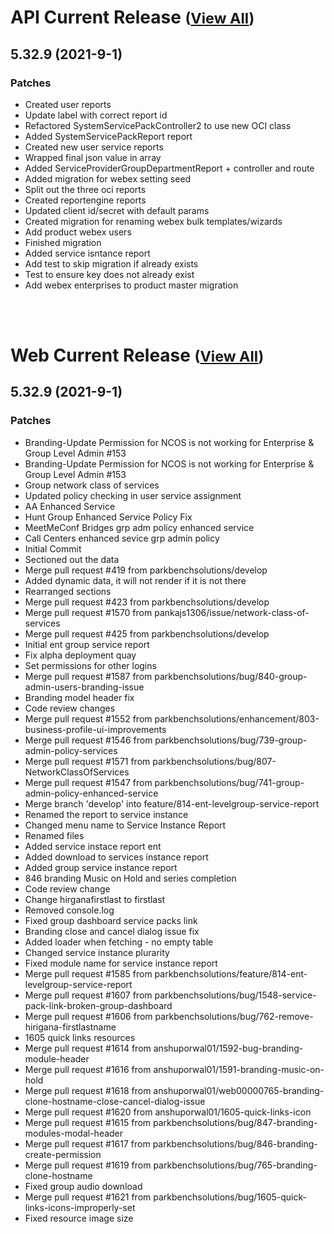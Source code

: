 
# API Current Release <small>([View All](/API.md))</small>
## 5.32.9 (2021-9-1)
### Patches 

- Created user reports
- Update label with correct report id
- Refactored SystemServicePackController2 to use new OCI class
- Added SystemServicePackReport report
- Created new user service reports
- Wrapped final json value in array
- Added ServiceProviderGroupDepartmentReport + controller and route
- Added migration for webex setting seed
- Split out the three oci reports
- Created reportengine reports
- Updated client id/secret with default params
- Created migration for renaming webex bulk templates/wizards
- Add product webex users
- Finished migration
- Added service isntance report
- Add test to skip migration if already exists
- Test to ensure key does not already exist
- Add webex enterprises to product master migration


<br><br>
# Web Current Release <small>([View All](/Web.md))</small>
## 5.32.9 (2021-9-1)
### Patches 

- Branding-Update Permission for NCOS is not working for Enterprise &amp; Group Level Admin #153
- Branding-Update Permission for NCOS is not working for Enterprise &amp; Group Level Admin #153
- Group network class of services
- Updated policy checking in user service assignment
- AA Enhanced Service
- Hunt Group Enhanced Service Policy Fix
- MeetMeConf Bridges grp adm policy enhanced service
- Call Centers enhanced sevice grp admin policy
- Initial Commit
- Sectioned out the data
- Merge pull request #419 from parkbenchsolutions/develop
- Added dynamic data, it will not render if it is not there
- Rearranged sections
- Merge pull request #423 from parkbenchsolutions/develop
- Merge pull request #1570 from pankajs1306/issue/network-class-of-services
- Merge pull request #425 from parkbenchsolutions/develop
- Initial ent group service report
- Fix alpha deployment quay
- Set permissions for other logins
- Merge pull request #1587 from parkbenchsolutions/bug/840-group-admin-users-branding-issue
- Branding model header fix
- Code review changes
- Merge pull request #1552 from parkbenchsolutions/enhancement/803-business-profile-ui-improvements
- Merge pull request #1546 from parkbenchsolutions/bug/739-group-admin-policy-services
- Merge pull request #1571 from parkbenchsolutions/bug/807-NetworkClassOfServices
- Merge pull request #1547 from parkbenchsolutions/bug/741-group-admin-policy-enhanced-service
- Merge branch &#39;develop&#39; into feature/814-ent-levelgroup-service-report
- Renamed the report to service instance
- Changed menu name to Service Instance Report
- Renamed files
- Added service instace report ent
- Added download to services instance report
- Added group service instance report
- 846 branding Music on Hold and series completion
- Code review change
- Change hirganafirstlast to firstlast
- Removed console.log
- Fixed group dashboard service packs link
- Branding close and cancel dialog issue fix
- Added loader when fetching - no empty table
- Changed service instance plurarity
- Fixed module name for service instance report
- Merge pull request #1585 from parkbenchsolutions/feature/814-ent-levelgroup-service-report
- Merge pull request #1607 from parkbenchsolutions/bug/1548-service-pack-link-broken-group-dashboard
- Merge pull request #1606 from parkbenchsolutions/bug/762-remove-hirigana-firstlastname
- 1605 quick links resources
- Merge pull request #1614 from anshuporwal01/1592-bug-branding-module-header
- Merge pull request #1616 from anshuporwal01/1591-branding-music-on-hold
- Merge pull request #1618 from anshuporwal01/web00000765-branding-clone-hostname-close-cancel-dialog-issue
- Merge pull request #1620 from anshuporwal01/1605-quick-links-icon
- Merge pull request #1615 from parkbenchsolutions/bug/847-branding-modules-modal-header
- Merge pull request #1617 from parkbenchsolutions/bug/846-branding-create-permission
- Merge pull request #1619 from parkbenchsolutions/bug/765-branding-clone-hostname
- Fixed group audio download
- Merge pull request #1621 from parkbenchsolutions/bug/1605-quick-links-icons-improperly-set
- Fixed resource image size

  